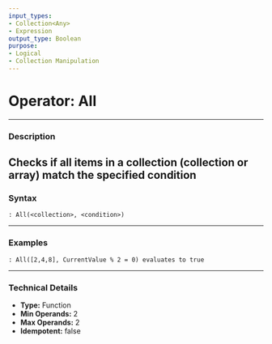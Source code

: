 ```yaml
---
input_types:
- Collection<Any>
- Expression
output_type: Boolean
purpose:
- Logical
- Collection Manipulation
---
```

# Operator: All
---
### **Description**
Checks if all items in a collection (collection or array) match the specified condition
---
### **Syntax**
```
: All(<collection>, <condition>)
```
---
### **Examples**
```
: All([2,4,8], CurrentValue % 2 = 0) evaluates to true
```
---
### **Technical Details**
- **Type:** Function
- **Min Operands:** 2
- **Max Operands:** 2
- **Idempotent:** false